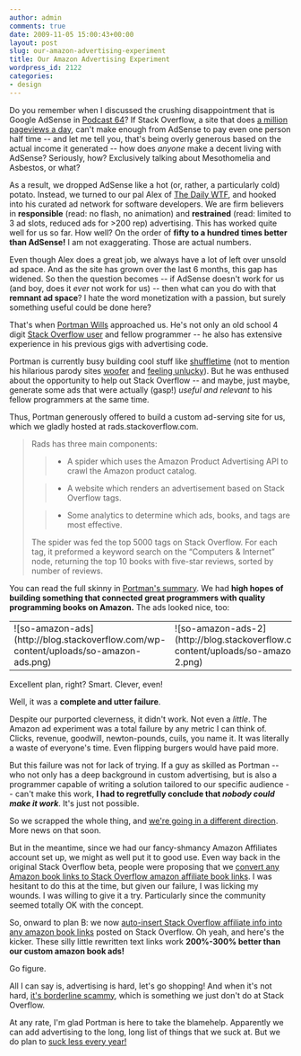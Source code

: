 ```yaml
---
author: admin
comments: true
date: 2009-11-05 15:00:43+00:00
layout: post
slug: our-amazon-advertising-experiment
title: Our Amazon Advertising Experiment
wordpress_id: 2122
categories:
- design
---
```



Do you remember when I discussed the crushing disappointment that is Google AdSense in [Podcast 64](http://blog.stackoverflow.com/2009/08/podcast-64/)? If Stack Overflow, a site that does [a million pageviews a day](http://blog.stackoverflow.com/2009/09/one-million-pageviews/), can't make enough from AdSense to pay even one person half time -- and let me tell you, that's being overly generous based on the actual income it generated -- how does _anyone_ make a decent living with AdSense? Seriously, how? Exclusively talking about Mesothomelia and Asbestos, or what?



As a result, we dropped AdSense like a hot (or, rather, a particularly cold) potato. Instead, we turned to our pal Alex of [The Daily WTF](http://thedailywtf.com), and hooked into his curated ad network for software developers. We are firm believers in **responsible** (read: no flash, no animation) and **restrained** (read: limited to 3 ad slots, reduced ads for >200 rep) advertising. This has worked quite well for us so far. How well? On the order of **fifty to a hundred times better than AdSense!** I am not exaggerating. Those are actual numbers.



Even though Alex does a great job, we always have a lot of left over unsold ad space. And as the site has grown over the last 6 months, this gap has widened. So then the question becomes -- if AdSense doesn't work for us (and boy, does it _ever_ not work for us) -- then what can you do with that **remnant ad space**? I hate the word monetization with a passion, but surely something useful could be done here?



That's when [Portman Wills](http://portmanwills.com/) approached us. He's not only an old school 4 digit [Stack Overflow user](http://stackoverflow.com/users/1690/portman) and fellow programmer -- he also has extensive experience in his previous gigs with advertising code.



Portman is currently busy building cool stuff like [shuffletime](http://shuffletime.com/c/codinghorror) (not to mention his hilarious parody sites [woofer](http://woofertime.com/) and [feeling unlucky](http://unluckytime.com/)). But he was enthused about the opportunity to help out Stack Overflow -- and maybe, just maybe, generate some ads that were actually (gasp!) _useful and relevant_ to his fellow programmers at the same time. 



Thus, Portman generously offered to build a custom ad-serving site for us, which we gladly hosted at rads.stackoverflow.com.





<blockquote>
Rads has three main components:

> 
> 

> 
> 

>   * A spider which uses the Amazon Product Advertising API to crawl the Amazon product catalog.

>   * A website which renders an advertisement based on Stack Overflow tags.

>   * Some analytics to determine which ads, books, and tags are most effective.


> 
> 
The spider was fed the top 5000 tags on Stack Overflow. For each tag, it preformed a keyword search on the “Computers & Internet” node, returning the top 10 books with five-star reviews, sorted by number of reviews.
</blockquote>





You can read the full skinny in [Portman's summary](http://blog.stackoverflow.com/summary-of-amazon-remnant-ad-experiment/). We had **high hopes of building something that connected great programmers with quality programming books on Amazon.** The ads looked nice, too:



<table >
<tr >

<td >
![so-amazon-ads](http://blog.stackoverflow.com/wp-content/uploads/so-amazon-ads.png)

<td >
![so-amazon-ads-2](http://blog.stackoverflow.com/wp-content/uploads/so-amazon-ads-2.png)
</tr>
</table>



Excellent plan, right? Smart. Clever, even!



Well, it was a **complete and utter failure**.



Despite our purported cleverness, it didn't work. Not even a _little_. The Amazon ad experiment was a total failure by any metric I can think of. Clicks, revenue, goodwill, newton-pounds, cuils, you name it. It was literally a waste of everyone's time. Even flipping burgers would have paid more.



But this failure was not for lack of trying. If a guy as skilled as Portman -- who not only has a deep background in custom advertising, but is also a programmer capable of writing a solution tailored to our specific audience -- can't make this work, **I had to regretfully conclude that _nobody could make it work_**. It's just not possible.



So we scrapped the whole thing, and [we're going in a different direction](http://meta.stackoverflow.com/questions/23899/proposal-free-vote-based-advertising-for-open-source-projects).  More news on that soon.



But in the meantime, since we had our fancy-shmancy Amazon Affiliates account set up, we might as well put it to good use. Even way back in the original Stack Overflow beta, people were proposing that we [convert any Amazon book links to Stack Overflow amazon affiliate book links](http://meta.stackoverflow.com/questions/10948/would-it-be-a-problem-if-all-amazon-links-were-converted-to-affiliate-links). I was hesitant to do this at the time, but given our failure, I was licking my wounds. I was willing to give it a try. Particularly since the community seemed totally OK with the concept.



So, onward to plan B: we now [auto-insert Stack Overflow affiliate info into any amazon book links](http://meta.stackoverflow.com/questions/26964/auto-inserting-stack-overflow-affiliate-into-all-amazon-book-links) posted on Stack Overflow. Oh yeah, and here's the kicker. These silly little rewritten text links work **200%-300% better than our custom amazon book ads!**



Go figure.



All I can say is, advertising is hard, let's go shopping! And when it's not hard, [it's borderline scammy](http://www.techcrunch.com/2009/11/01/how-to-spam-facebook-like-a-pro-an-insiders-confession/), which is something we just don't do at Stack Overflow.



At any rate, I'm glad Portman is here to take the blamehelp. Apparently we can add advertising to the long, long list of things that we suck at. But we do plan to [suck less every year!](http://www.codinghorror.com/blog/archives/000530.html)

